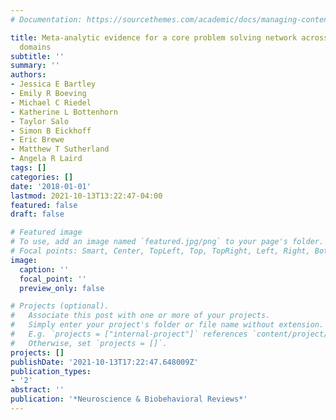 ```yaml
---
# Documentation: https://sourcethemes.com/academic/docs/managing-content/

title: Meta-analytic evidence for a core problem solving network across multiple representational
  domains
subtitle: ''
summary: ''
authors:
- Jessica E Bartley
- Emily R Boeving
- Michael C Riedel
- Katherine L Bottenhorn
- Taylor Salo
- Simon B Eickhoff
- Eric Brewe
- Matthew T Sutherland
- Angela R Laird
tags: []
categories: []
date: '2018-01-01'
lastmod: 2021-10-13T13:22:47-04:00
featured: false
draft: false

# Featured image
# To use, add an image named `featured.jpg/png` to your page's folder.
# Focal points: Smart, Center, TopLeft, Top, TopRight, Left, Right, BottomLeft, Bottom, BottomRight.
image:
  caption: ''
  focal_point: ''
  preview_only: false

# Projects (optional).
#   Associate this post with one or more of your projects.
#   Simply enter your project's folder or file name without extension.
#   E.g. `projects = ["internal-project"]` references `content/project/deep-learning/index.md`.
#   Otherwise, set `projects = []`.
projects: []
publishDate: '2021-10-13T17:22:47.648009Z'
publication_types:
- '2'
abstract: ''
publication: '*Neuroscience & Biobehavioral Reviews*'
---
```

